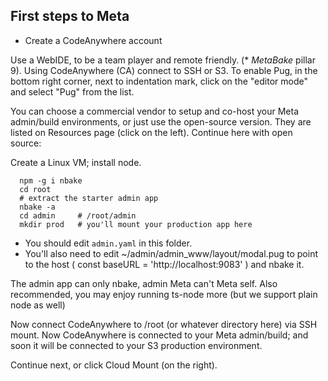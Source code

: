 

## First steps to Meta

- Create a CodeAnywhere account

Use a WebIDE, to be a team player and remote friendly. (* _MetaBake_ pillar 9). Using CodeAnywhere (CA) connect to SSH or S3. To enable Pug, in the bottom right corner, next to indentation mark, click on the "editor mode" and select "Pug" from the list.


You can choose a commercial vendor to setup and co-host your Meta admin/build environments, or just use the open-source version. They are listed on Resources page (click on the left). Continue here with open source:

Create a Linux VM; install node.

      npm -g i nbake
      cd root
      # extract the starter admin app
      nbake -a
      cd admin     # /root/admin
      mkdir prod   # you'll mount your production app here


- You should edit `admin.yaml` in this folder.
- You'll also need to edit ~/admin/admin_www/layout/modal.pug to point to the host (  const baseURL = 'http://localhost:9083'
 ) and nbake it.


 The admin app can only nbake, admin Meta can't Meta self.  Also recommended, you may enjoy running ts-node more (but we support plain node as well)

Now connect CodeAnywhere to /root (or whatever directory here) via SSH mount. Now CodeAnywhere is connected to your Meta admin/build; and soon it will be connected to your S3 production environment.

Continue next, or click Cloud Mount (on the right).




